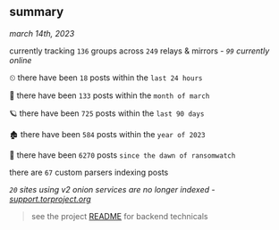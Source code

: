 
## summary
_march 14th, 2023_

currently tracking `136` groups across `249` relays & mirrors - _`99` currently online_

⏲ there have been `18` posts within the `last 24 hours`

🦈 there have been `133` posts within the `month of march`

🪐 there have been `725` posts within the `last 90 days`

🏚 there have been `584` posts within the `year of 2023`

🦕 there have been `6270` posts `since the dawn of ransomwatch`

there are `67` custom parsers indexing posts

_`20` sites using v2 onion services are no longer indexed - [support.torproject.org](https://support.torproject.org/onionservices/v2-deprecation/)_

> see the project [README](https://github.com/joshhighet/ransomwatch#ransomwatch--) for backend technicals
